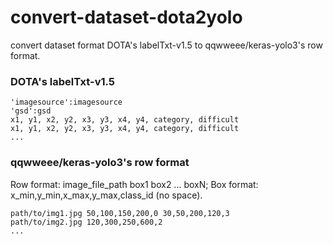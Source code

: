 # convert-dataset-dota2yolo

convert dataset format DOTA's labelTxt-v1.5 to qqwweee/keras-yolo3's row format.

### DOTA's labelTxt-v1.5

```
'imagesource':imagesource 
'gsd':gsd 
x1, y1, x2, y2, x3, y3, x4, y4, category, difficult 
x1, y1, x2, y2, x3, y3, x4, y4, category, difficult
... 
```

### qqwweee/keras-yolo3's row format

Row format: image_file_path box1 box2 ... boxN;
Box format: x_min,y_min,x_max,y_max,class_id (no space).

```
path/to/img1.jpg 50,100,150,200,0 30,50,200,120,3
path/to/img2.jpg 120,300,250,600,2
...
```
